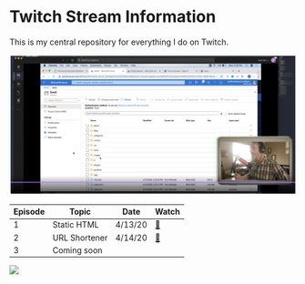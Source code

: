 # Twitch Stream Information

This is my central repository for everything I do on Twitch.

![](img/ep1.png)

|Episode   |Topic   |Date   |Watch   |
|---|---|---|---|
|1   |Static HTML   |4/13/20   | [📼](https://www.twitch.tv/videos/591190635)  |
|2   |URL Shortener   |4/14/20   | [📼](https://www.twitch.tv/videos/592273163)  |
|3   |Coming soon   |   |   |

![](https://th.bing.com/th/id/OIP.LRjBsUgS1XYpjVmhkpddHgHaCd?w=300&h=99&c=7&o=5&dpr=2&pid=1.7)
